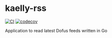 # kaelly-rss 

[![CI](https://github.com/kaellybot/kaelly-rss/actions/workflows/ci.yml/badge.svg)](https://github.com/kaellybot/kaelly-rss/actions/workflows/ci.yml)
[![codecov](https://codecov.io/gh/kaellybot/kaelly-rss/branch/main/graph/badge.svg)](https://codecov.io/gh/kaellybot/kaelly-rss) 

Application to read latest Dofus feeds written in Go
